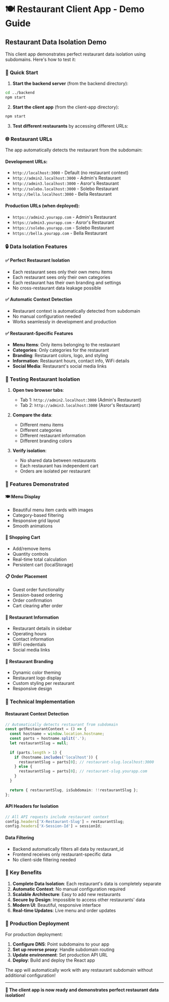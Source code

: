# 🍽️ Restaurant Client App - Demo Guide

## Restaurant Data Isolation Demo

This client app demonstrates perfect restaurant data isolation using subdomains. Here's how to test it:

### 🚀 Quick Start

1. **Start the backend server** (from the backend directory):
```bash
cd ../backend
npm start
```

2. **Start the client app** (from the client-app directory):
```bash
npm start
```

3. **Test different restaurants** by accessing different URLs:

### 🌐 Restaurant URLs

The app automatically detects the restaurant from the subdomain:

#### Development URLs:
- `http://localhost:3000` - Default (no restaurant context)
- `http://admin2.localhost:3000` - Admin's Restaurant
- `http://admin3.localhost:3000` - Asror's Restaurant  
- `http://solebo.localhost:3000` - Solebo Restaurant
- `http://bella.localhost:3000` - Bella Restaurant

#### Production URLs (when deployed):
- `https://admin2.yourapp.com` - Admin's Restaurant
- `https://admin3.yourapp.com` - Asror's Restaurant
- `https://solebo.yourapp.com` - Solebo Restaurant
- `https://bella.yourapp.com` - Bella Restaurant

### 🔒 Data Isolation Features

#### ✅ **Perfect Restaurant Isolation**
- Each restaurant sees only their own menu items
- Each restaurant sees only their own categories
- Each restaurant has their own branding and settings
- No cross-restaurant data leakage possible

#### ✅ **Automatic Context Detection**
- Restaurant context is automatically detected from subdomain
- No manual configuration needed
- Works seamlessly in development and production

#### ✅ **Restaurant-Specific Features**
- **Menu Items**: Only items belonging to the restaurant
- **Categories**: Only categories for the restaurant
- **Branding**: Restaurant colors, logo, and styling
- **Information**: Restaurant hours, contact info, WiFi details
- **Social Media**: Restaurant's social media links

### 🧪 Testing Restaurant Isolation

1. **Open two browser tabs**:
   - Tab 1: `http://admin2.localhost:3000` (Admin's Restaurant)
   - Tab 2: `http://admin3.localhost:3000` (Asror's Restaurant)

2. **Compare the data**:
   - Different menu items
   - Different categories
   - Different restaurant information
   - Different branding colors

3. **Verify isolation**:
   - No shared data between restaurants
   - Each restaurant has independent cart
   - Orders are isolated per restaurant

### 📱 Features Demonstrated

#### 🍽️ **Menu Display**
- Beautiful menu item cards with images
- Category-based filtering
- Responsive grid layout
- Smooth animations

#### 🛒 **Shopping Cart**
- Add/remove items
- Quantity controls
- Real-time total calculation
- Persistent cart (localStorage)

#### 📋 **Order Placement**
- Guest order functionality
- Session-based ordering
- Order confirmation
- Cart clearing after order

#### 🏢 **Restaurant Information**
- Restaurant details in sidebar
- Operating hours
- Contact information
- WiFi credentials
- Social media links

#### 🎨 **Restaurant Branding**
- Dynamic color theming
- Restaurant logo display
- Custom styling per restaurant
- Responsive design

### 🔧 Technical Implementation

#### **Restaurant Context Detection**
```typescript
// Automatically detects restaurant from subdomain
const getRestaurantContext = () => {
  const hostname = window.location.hostname;
  const parts = hostname.split('.');
  let restaurantSlug = null;
  
  if (parts.length > 1) {
    if (hostname.includes('localhost')) {
      restaurantSlug = parts[0]; // restaurant-slug.localhost:3000
    } else {
      restaurantSlug = parts[0]; // restaurant-slug.yourapp.com
    }
  }
  
  return { restaurantSlug, isSubdomain: !!restaurantSlug };
};
```

#### **API Headers for Isolation**
```typescript
// All API requests include restaurant context
config.headers['X-Restaurant-Slug'] = restaurantSlug;
config.headers['X-Session-Id'] = sessionId;
```

#### **Data Filtering**
- Backend automatically filters all data by restaurant_id
- Frontend receives only restaurant-specific data
- No client-side filtering needed

### 🎯 Key Benefits

1. **Complete Data Isolation**: Each restaurant's data is completely separate
2. **Automatic Context**: No manual configuration required
3. **Scalable Architecture**: Easy to add new restaurants
4. **Secure by Design**: Impossible to access other restaurants' data
5. **Modern UI**: Beautiful, responsive interface
6. **Real-time Updates**: Live menu and order updates

### 🚀 Production Deployment

For production deployment:

1. **Configure DNS**: Point subdomains to your app
2. **Set up reverse proxy**: Handle subdomain routing
3. **Update environment**: Set production API URL
4. **Deploy**: Build and deploy the React app

The app will automatically work with any restaurant subdomain without additional configuration!

---

**🎉 The client app is now ready and demonstrates perfect restaurant data isolation!**


